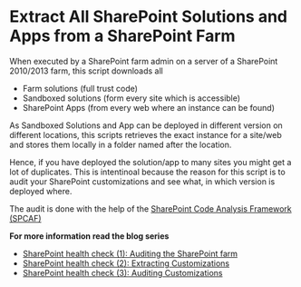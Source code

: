 Extract All SharePoint Solutions and Apps from a SharePoint Farm
================================================================

When executed by a SharePoint farm admin on a server of a SharePoint 2010/2013 farm, this script downloads all
- Farm solutions (full trust code)
- Sandboxed solutions (form every site which is accessible)
- SharePoint Apps (from every web where an instance can be found)

As Sandboxed Solutions and App can be deployed in different version on different locations, this scripts retrieves the exact instance for a site/web and stores them locally in a folder named after the location.

Hence, if you have deployed the solution/app to many sites you might get a lot of duplicates.
This is intentinoal because the reason for this script is to audit your SharePoint customizations and see what, in which version is deployed where.

The audit is done with the help of the [SharePoint Code Analysis Framework (SPCAF)](http://www.spcaf.com/)

**For more information read the blog series**

* [SharePoint health check (1): Auditing the SharePoint farm](http://www.spcaf.com/blog/sharepoint-health-check-1-auditing-the-sharepoint-farm/)
* [SharePoint health check (2): Extracting Customizations](http://www.spcaf.com/blog/sharepoint-health-check-2-extracting-customizations/)
* [SharePoint health check (3): Auditing Customizations](http://www.spcaf.com/blog/sharepoint-health-check-3-auditing-customizations/)
